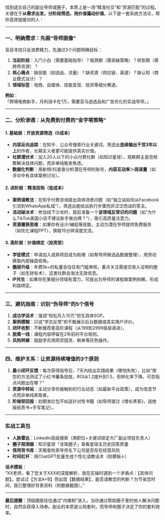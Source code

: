 找到适合自己的副业导师或圈子，本质上是一场“精准社交”和“资源匹配”的过程。关键在于**从需求出发，分阶段筛选，用价值撬动价值**。以下是一套系统方法论，帮你高效链接对的人：

---

### **一、明确需求：先画“导师画像”**
盲目寻找只会浪费精力，先通过3个问题明确目标：
1. **当前阶段**：入门小白（需要基础指导）？瓶颈期（需突破策略）？转型期（需跨界资源）？
2. **核心痛点**：缺技能（如选品、流量）？缺资源（供应链、渠道）？缺认知（商业模式设计）？
3. **领域标签**：电商、自媒体、技能变现、投资等细分赛道。

**例如**：  
「跨境电商新手，月利润卡在1万，需要亚马逊选品和广告优化的实战导师。」

---

### **二、分阶渗透：从免费到付费的“金字塔策略”**
#### **1. 基础层：开放资源筛选（0成本）**
- **内容反向追踪**：在知乎、公众号搜索行业关键词，筛选出**连续输出干货3年以上**的作者，长期主义者更可能提供真实价值。
- **社群潜伏术**：加入20人以下的小众付费社群（如知识星球），观察群主是否频繁解决具体问题，而非单纯贩卖焦虑。
- **数据化判断**：用新榜/抖查查分析潜在导师的账号，**内容互动率＞阅读量**（如评论中有具体案例讨论）。

#### **2. 进阶层：精准挂钩（低成本）**
- **案例请教法**：在知乎付费咨询提出具体场景问题（如“独立站如何从Facebook引流到WhatsApp私域”），筛选出能给出执行步骤而非泛泛而谈的答主。
- **活动破冰术**：参加线下沙龙时，提前准备一个**该领域反常识的问题**（如“为什么TikTok美国小店不建议新手做白牌？”），吸引高质量注意力。
- **资源置换思维**：如果你有设计/编程等技能，主动为潜在导师提供免费服务（如优化课程PPT），换取15分钟深度交流。

#### **3. 高阶层：价值绑定（投资型）**
- **学徒模式**：申请加入成熟项目成为助理（如帮导师做选品数据整理），用劳动换取内部操盘视角。
- **圈层升级**：年费5k+的私董会往往有门槛审核，重点关注需提交收入证明的圈子（如生财有术），这类社群会淘汰无效信息。
- **IP共生**：如果你在某细分领域有潜力，可提出为导师的课程做案例拆解，形成利益绑定。

---

### **三、避坑指南：识别“伪导师”的5个信号**
1. **成功学话术**：强调“轻松月入10万”但无具体SOP。
2. **案例模糊**：只说“学员反馈”却不敢展示后台数据或真实用户评价。
3. **闭环收割**：不断推荐更高阶课程（从199到2999层层递进）。
4. **脱离一线**：课程内容停留在2年前的平台规则。
5. **风险转嫁**：鼓励学员用网贷囤货、刷单等灰色操作。

---

### **四、维护关系：让资源持续增值的3个原则**
1. **最小闭环反馈**：每次获得指导后，7天内给出实践结果（哪怕失败），比如“按您的方法测试了小红书薯条投放，ROI从1.2提升到1.5，但转化率下降，可否指点问题出在哪？”
2. **资源中转站**：主动分享你接触到的行业动态（如最新平台政策），成为信息节点而非单纯索取者。
3. **阶梯型回报**：初期发红包不如送针对性书籍（如导师提过《增长黑客》，送绝版纸质书+手写笔记）。

---

### **实战工具包**
- **人脉雷达**：LinkedIn高级搜索（用职位+关键词锁定大厂副业项目负责人）
- **圈子探测器**：知识星球「龙珠圈子」查看星球主历史回答质量
- **信用背书库**：天眼查检索导师名下公司是否存在经营风险
- **时间杠杆**：用ChatGPT批量生成个性化请教话术（附模板↓）

**话术模板**：  
“XX老师，看了您关于XXX的深度解析，我在实操时遇到一个矛盾点：【具体问题】。尝试过【方法A+B】但出现【数据结果】，能否请教您的判断？为节省您时间，我已整理好背景资料（附数据截图）。”

---

**最后提醒**：顶级圈层往往通过“内推制”进入，当你通过帮助圈子里的他人解决问题时，自然会获得入场券。副业的本质是认知套利，而导师和圈子决定了你的套利效率。

